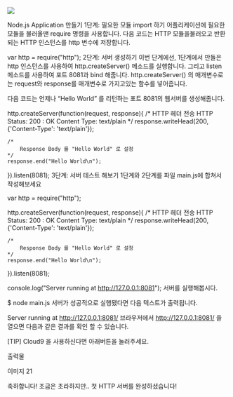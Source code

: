 <img src="https://velopert.com/wp-content/uploads/2016/02/nodejs-2560x1440-1024x576.png"></img>

Node.js Application 만들기
1단계: 필요한 모듈 import 하기
어플리케이션에 필요한 모듈을 불러올땐 require 명령을 사용합니다.
다음 코드는 HTTP 모듈을불러오고 반환되는 HTTP 인스턴스를 http 변수에 저장합니다.

var http = require("http");
2단계: 서버 생성하기
이번 단계에선, 1단계에서 만들은 http 인스턴스를 사용하여 http.createServer() 메소드를 실행합니다. 그리고 listen 메소드를 사용하여 포트 8081과 bind 해줍니다.
http.createServer() 의 매개변수로는 request와 response를 매개변수로 가지고있는 함수를 넣어줍니다.

다음 코드는 언제나 “Hello World” 를 리턴하는 포트 8081의 웹서버를 생성해줍니다.

http.createServer(function(request, response){
    /* 
        HTTP 헤더 전송
        HTTP Status: 200 : OK
        Content Type: text/plain
    */
    response.writeHead(200, {'Content-Type': 'text/plain'});
    
    /*
        Response Body 를 "Hello World" 로 설정
    */
    response.end("Hello World\n");
}).listen(8081);
3단계: 서버 테스트 해보기
1단계와 2단계를 파일 main.js에 합쳐서 작성해보세요

var http = require("http");

http.createServer(function(request, response){
    /* 
        HTTP 헤더 전송
        HTTP Status: 200 : OK
        Content Type: text/plain
    */
    response.writeHead(200, {'Content-Type': 'text/plain'});
    
    /*
        Response Body 를 "Hello World" 로 설정
    */
    response.end("Hello World\n");
}).listen(8081);

console.log("Server running at http://127.0.0.1:8081");
서버를 실행해봅시다.

$ node main.js
서버가 성공적으로 실행됐다면 다음 텍스트가 출력됩니다.

Server running at http://127.0.0.1:8081/
브라우저에서 http://127.0.0.1:8081/ 을 열으면 다음과 같은 결과를 확인 할 수 있습니다.

[TIP] Cloud9 을 사용하신다면 아래버튼을 눌러주세요.

출력물
 

이미지 21

축하합니다! 조금은 초라하지만..  첫 HTTP 서버를 완성하셨습니다!
